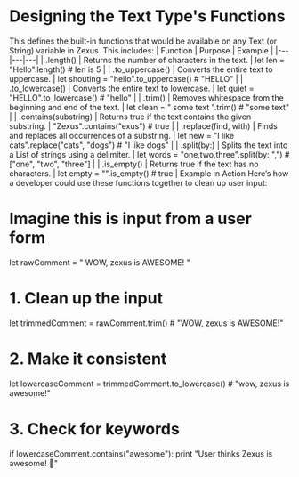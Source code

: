 # Designing the Text Type's Functions
This defines the built-in functions that would be available on any Text (or String) variable in Zexus.
This includes:
| Function | Purpose | Example |
|---|---|---|
| .length() | Returns the number of characters in the text. | let len = "Hello".length() # len is 5 |
| .to_uppercase() | Converts the entire text to uppercase. | let shouting = "hello".to_uppercase() # "HELLO" |
| .to_lowercase() | Converts the entire text to lowercase. | let quiet = "HELLO".to_lowercase() # "hello" |
| .trim() | Removes whitespace from the beginning and end of the text. | let clean = "  some text  ".trim() # "some text" |
| .contains(substring) | Returns true if the text contains the given substring. | "Zexus".contains("exus") # true |
| .replace(find, with) | Finds and replaces all occurrences of a substring. | let new = "I like cats".replace("cats", "dogs") # "I like dogs" |
| .split(by:) | Splits the text into a List of strings using a delimiter. | let words = "one,two,three".split(by: ",") # ["one", "two", "three"] |
| .is_empty() | Returns true if the text has no characters. | let empty = "".is_empty() # true |
Example in Action
Here’s how a developer could use these functions together to clean up user input:
# Imagine this is input from a user form
let rawComment = "  WOW, zexus is AWESOME!  "

# 1. Clean up the input
let trimmedComment = rawComment.trim() # "WOW, zexus is AWESOME!"

# 2. Make it consistent
let lowercaseComment = trimmedComment.to_lowercase() # "wow, zexus is awesome!"

# 3. Check for keywords
if lowercaseComment.contains("awesome"):
  print "User thinks Zexus is awesome! 🎉"
